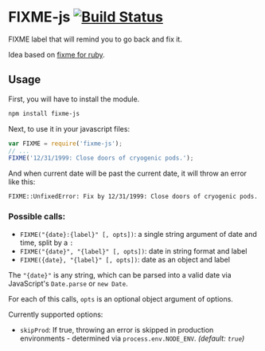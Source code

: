 # FIXME-js [![Build Status](https://travis-ci.org/markogresak/FIXME-js.svg?branch=master)](https://travis-ci.org/markogresak/FIXME-js)

FIXME label that will remind you to go back and fix it.

Idea based on [fixme for ruby](https://github.com/henrik/fixme).


## Usage

First, you will have to install the module.

``` bash
npm install fixme-js
```

Next, to use it in your javascript files:

``` js
var FIXME = require('fixme-js');
// ...
FIXME('12/31/1999: Close doors of cryogenic pods.');
```

And when current date will be past the current date, it will throw an error like this:

```
FIXME::UnfixedError: Fix by 12/31/1999: Close doors of cryogenic pods.
```

### Possible calls:

- `FIXME("{date}:{label}" [, opts])`: a single string argument of date and time, split by a `:`
- `FIXME("{date}", "{label}" [, opts])`: date in string format and label
- `FIXME({date}, "{label}" [, opts])`: date as an object and label

The `"{date}"` is any string, which can be parsed into a valid date via JavaScript's `Date.parse` or `new Date`.

For each of this calls, `opts` is an optional object argument of options.

Currently supported options:

 - `skipProd`: If true, throwing an error is skipped in production environments - determined via `process.env.NODE_ENV`. *(default: `true`)*
